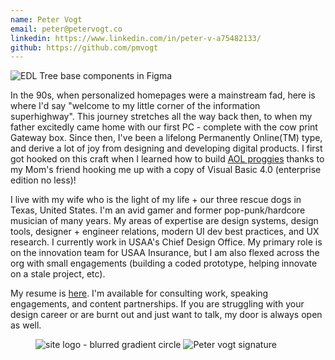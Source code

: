 ```yaml
---
name: Peter Vogt
email: peter@petervogt.co
linkedin: https://www.linkedin.com/in/peter-v-a75482133/
github: https://github.com/pmvogt
---
```


<div className="flex flex-col items-center py-4 w-full">
<Image
  src="https://res.cloudinary.com/dyc1seeg9/image/upload/v1659947896/work/yo_opiprj.png"
  className="rounded-full"
  alt="EDL Tree base components in Figma"
  width={164}
  height={164}
  preview
  mdx
/>
</div>

In the 90s, when personalized homepages were a mainstream fad, here is where I'd say "welcome to my little corner of the information superhighway". This journey stretches all the way back then, to when my father excitedly came home with our first PC - complete with the cow print Gateway box. Since then, I've been a lifelong Permanently Online(TM) type, and derive a lot of joy from designing and developing digital products. I first got hooked on this craft when I learned how to build [AOL proggies](https://charlesleifer.com/blog/a-stroll-down-memory-lane-scripting-aol/) thanks to my Mom's friend hooking me up with a copy of Visual Basic 4.0 (enterprise edition no less)!

I live with my wife who is the light of my life + our three rescue dogs in Texas, United States. I'm an avid gamer and former pop-punk/hardcore musician of many years. My areas of expertise are design systems, design tools, designer + engineer relations, modern UI dev best practices, and UX research. I currently work in USAA's Chief Design Office. My primary role is on the innovation team for USAA Insurance, but I am also flexed across the org with small engagements (building a coded prototype, helping innovate on a stale project, etc).

My resume is <a href="#">here</a>. I'm available for consulting work, speaking engagements, and content partnerships. If you are struggling with your design career or are burnt out and just want to talk, my door is always open as well.

<figure className="flex backdrop-brightness-50 dark:backdrop-brightness-0 justify-center items-center mt-4">
  <Image className="rounded-xl" src="/static/favicons/logo.svg" alt="site logo - blurred gradient circle" width={164} height={164}/>
  <Image src="https://res.cloudinary.com/dyc1seeg9/image/upload/v1659992991/work/sig.png" alt="Peter vogt signature" width={391} height={198} />
</figure>
